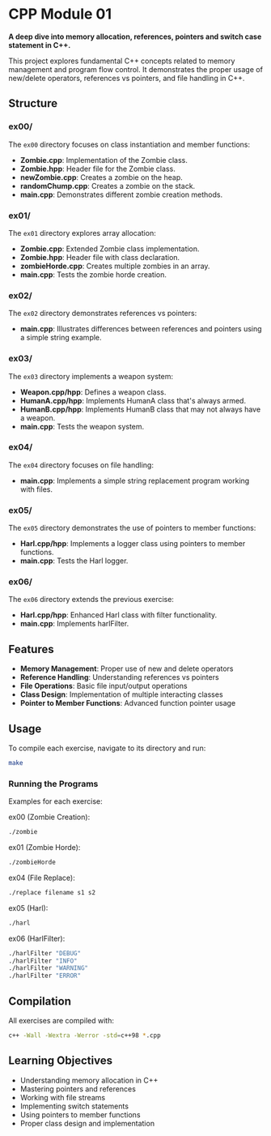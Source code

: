 # CPP Module 01

**A deep dive into memory allocation, references, pointers and switch case statement in C++.**

This project explores fundamental C++ concepts related to memory management and program flow control. It demonstrates the proper usage of new/delete operators, references vs pointers, and file handling in C++.

## Structure

### ex00/
The `ex00` directory focuses on class instantiation and member functions:
- **Zombie.cpp**: Implementation of the Zombie class.
- **Zombie.hpp**: Header file for the Zombie class.
- **newZombie.cpp**: Creates a zombie on the heap.
- **randomChump.cpp**: Creates a zombie on the stack.
- **main.cpp**: Demonstrates different zombie creation methods.

### ex01/
The `ex01` directory explores array allocation:
- **Zombie.cpp**: Extended Zombie class implementation.
- **Zombie.hpp**: Header file with class declaration.
- **zombieHorde.cpp**: Creates multiple zombies in an array.
- **main.cpp**: Tests the zombie horde creation.

### ex02/
The `ex02` directory demonstrates references vs pointers:
- **main.cpp**: Illustrates differences between references and pointers using a simple string example.

### ex03/
The `ex03` directory implements a weapon system:
- **Weapon.cpp/hpp**: Defines a weapon class.
- **HumanA.cpp/hpp**: Implements HumanA class that's always armed.
- **HumanB.cpp/hpp**: Implements HumanB class that may not always have a weapon.
- **main.cpp**: Tests the weapon system.

### ex04/
The `ex04` directory focuses on file handling:
- **main.cpp**: Implements a simple string replacement program working with files.

### ex05/
The `ex05` directory demonstrates the use of pointers to member functions:
- **Harl.cpp/hpp**: Implements a logger class using pointers to member functions.
- **main.cpp**: Tests the Harl logger.

### ex06/
The `ex06` directory extends the previous exercise:
- **Harl.cpp/hpp**: Enhanced Harl class with filter functionality.
- **main.cpp**: Implements harlFilter.

## Features

- **Memory Management**: Proper use of new and delete operators
- **Reference Handling**: Understanding references vs pointers
- **File Operations**: Basic file input/output operations
- **Class Design**: Implementation of multiple interacting classes
- **Pointer to Member Functions**: Advanced function pointer usage

## Usage

To compile each exercise, navigate to its directory and run:
```bash
make
```

### Running the Programs

Examples for each exercise:

ex00 (Zombie Creation):
```bash
./zombie
```

ex01 (Zombie Horde):
```bash
./zombieHorde
```

ex04 (File Replace):
```bash
./replace filename s1 s2
```

ex05 (Harl):
```bash
./harl
```

ex06 (HarlFilter):
```bash
./harlFilter "DEBUG"
./harlFilter "INFO"
./harlFilter "WARNING"
./harlFilter "ERROR"
```

## Compilation

All exercises are compiled with:
```bash
c++ -Wall -Wextra -Werror -std=c++98 *.cpp
```

## Learning Objectives

- Understanding memory allocation in C++
- Mastering pointers and references
- Working with file streams
- Implementing switch statements
- Using pointers to member functions
- Proper class design and implementation
